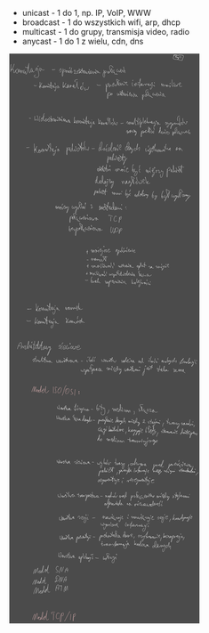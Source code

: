 - unicast - 1 do 1, np. IP, VoIP, WWW
- broadcast - 1 do wszystkich wifi, arp, dhcp
- multicast - 1 do grupy, transmisja video, radio
- anycast - 1 do 1 z wielu, cdn, dns

![](/Notatki/Semestr%204/Sieci%20komputerowe/Wykłady/Wykład%203/Drawing%202024-03-20%2017.18.04.excalidraw.svg)